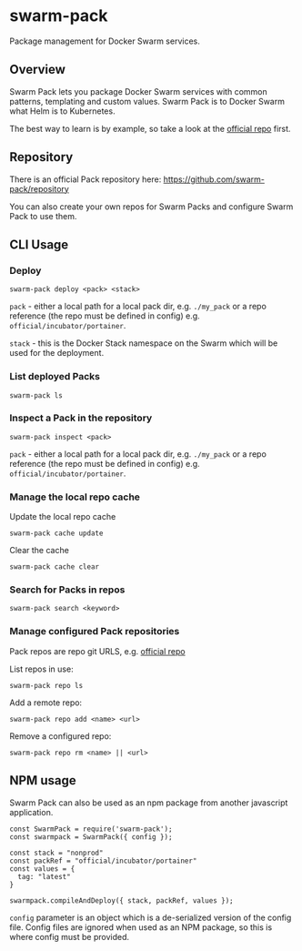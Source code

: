 # swarm-pack

Package management for Docker Swarm services.

## Overview

Swarm Pack lets you package Docker Swarm services with common patterns, templating and custom values. Swarm Pack is to Docker Swarm what Helm is to Kubernetes.

The best way to learn is by example, so take a look at the [official repo](https://github.com/swarm-pack/repository) first.

## Repository

There is an official Pack repository here: https://github.com/swarm-pack/repository

You can also create your own repos for Swarm Packs and configure Swarm Pack to use them.

## CLI Usage

### Deploy

```
swarm-pack deploy <pack> <stack>
```

`pack` - either a local path for a local pack dir, e.g. `./my_pack` or a repo reference (the repo must be defined in config) e.g. `official/incubator/portainer`.

`stack` - this is the Docker Stack namespace on the Swarm which will be used for the deployment.

### List deployed Packs

```
swarm-pack ls
```

### Inspect a Pack in the repository

```
swarm-pack inspect <pack>
```

`pack` - either a local path for a local pack dir, e.g. `./my_pack` or a repo reference (the repo must be defined in config) e.g. `official/incubator/portainer`.

### Manage the local repo cache

Update the local repo cache

```
swarm-pack cache update
```

Clear the cache
```
swarm-pack cache clear
```

### Search for Packs in repos

```
swarm-pack search <keyword>
```

### Manage configured Pack repositories

Pack repos are repo git URLS, e.g. [official repo](https://github.com/swarm-pack/repository)

List repos in use:
```
swarm-pack repo ls
```

Add a remote repo:
```
swarm-pack repo add <name> <url>
```

Remove a configured repo:
```
swarm-pack repo rm <name> || <url>
```

## NPM usage

Swarm Pack can also be used as an npm package from another javascript application.

```
const SwarmPack = require('swarm-pack');
const swarmpack = SwarmPack({ config });

const stack = "nonprod"
const packRef = "official/incubator/portainer"
const values = {
  tag: "latest"
}

swarmpack.compileAndDeploy({ stack, packRef, values });
```

`config` parameter is an object which is a de-serialized version of the config file. Config files are ignored when used as an NPM package, so this is where config must be provided.

